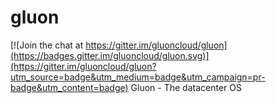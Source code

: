 # gluon

[![Join the chat at https://gitter.im/gluoncloud/gluon](https://badges.gitter.im/gluoncloud/gluon.svg)](https://gitter.im/gluoncloud/gluon?utm_source=badge&utm_medium=badge&utm_campaign=pr-badge&utm_content=badge)
Gluon - The datacenter OS
